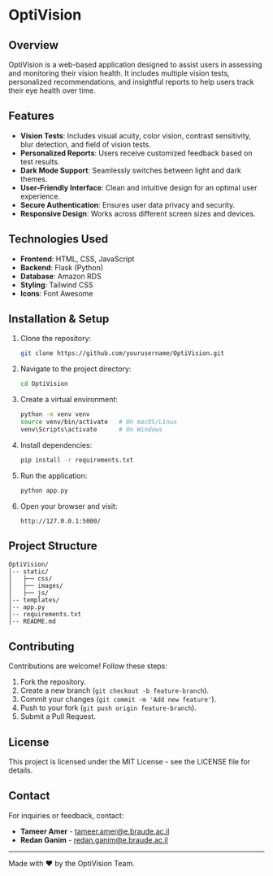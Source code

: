 # OptiVision

## Overview
OptiVision is a web-based application designed to assist users in assessing and monitoring their vision health. It includes multiple vision tests, personalized recommendations, and insightful reports to help users track their eye health over time.

## Features
- **Vision Tests**: Includes visual acuity, color vision, contrast sensitivity, blur detection, and field of vision tests.
- **Personalized Reports**: Users receive customized feedback based on test results.
- **Dark Mode Support**: Seamlessly switches between light and dark themes.
- **User-Friendly Interface**: Clean and intuitive design for an optimal user experience.
- **Secure Authentication**: Ensures user data privacy and security.
- **Responsive Design**: Works across different screen sizes and devices.

## Technologies Used
- **Frontend**: HTML, CSS, JavaScript
- **Backend**: Flask (Python)
- **Database**: Amazon RDS
- **Styling**: Tailwind CSS
- **Icons**: Font Awesome

## Installation & Setup
1. Clone the repository:
   ```sh
   git clone https://github.com/yourusername/OptiVision.git
   ```
2. Navigate to the project directory:
   ```sh
   cd OptiVision
   ```
3. Create a virtual environment:
   ```sh
   python -m venv venv
   source venv/bin/activate   # On macOS/Linux
   venv\Scripts\activate      # On Windows
   ```
4. Install dependencies:
   ```sh
   pip install -r requirements.txt
   ```
5. Run the application:
   ```sh
   python app.py
   ```
6. Open your browser and visit:
   ```
   http://127.0.0.1:5000/
   ```

## Project Structure
```
OptiVision/
│-- static/
│   ├── css/
│   ├── images/
│   ├── js/
│-- templates/
│-- app.py
│-- requirements.txt
│-- README.md
```

## Contributing
Contributions are welcome! Follow these steps:
1. Fork the repository.
2. Create a new branch (`git checkout -b feature-branch`).
3. Commit your changes (`git commit -m 'Add new feature'`).
4. Push to your fork (`git push origin feature-branch`).
5. Submit a Pull Request.

## License
This project is licensed under the MIT License - see the LICENSE file for details.

## Contact
For inquiries or feedback, contact:
- **Tameer Amer** - [tameer.amer@e.braude.ac.il](mailto:tameer.amer@e.braude.ac.il)
- **Redan Ganim** - [redan.ganim@e.braude.ac.il](mailto:redan.ganim@e.braude.ac.il)

---
Made with ❤️ by the OptiVision Team.

